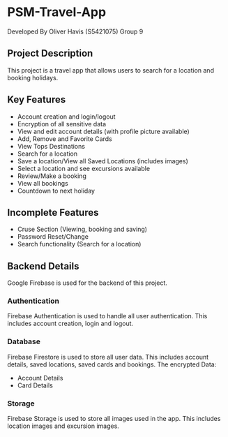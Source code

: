 # PSM-Travel-App
Developed By Oliver Havis (S5421075) Group 9

## Project Description
This project is a travel app that allows users to search for a location and booking holidays.

## Key Features
- Account creation and login/logout
- Encryption of all sensitive data
- View and edit account details (with profile picture available)
- Add, Remove and Favorite Cards
- View Tops Destinations
- Search for a location
- Save a location/View all Saved Locations (includes images)
- Select a location and see excursions available
- Review/Make a booking
- View all bookings
- Countdown to next holiday

## Incomplete Features
- Cruse Section (Viewing, booking and saving)
- Password Reset/Change
- Search functionality (Search for a location)

## Backend Details
Google Firebase is used for the backend of this project.
### Authentication
Firebase Authentication is used to handle all user authentication. This includes account creation, login and logout.
### Database
Firebase Firestore is used to store all user data. This includes account details, saved locations, saved cards and bookings.
The encrypted Data:
- Account Details
- Card Details
### Storage
Firebase Storage is used to store all images used in the app. This includes location images and excursion images.

